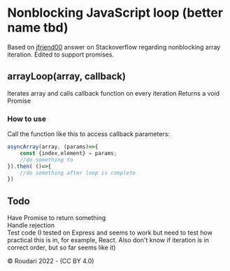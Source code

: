 
# Nonblocking JavaScript loop (better name tbd)

Based on [jfriend00](https://stackoverflow.com/questions/10344498/best-way-to-iterate-over-an-array-without-blocking-the-ui) answer on Stackoverflow regarding nonblocking array iteration. Edited to support promises.

## arrayLoop(array, callback)

Iterates array and calls callback function on every iteration
Returns a void Promise

### How to use

Call the function like this to access callback parameters:

```js
asyncArray(array, (params)=>{
    const {index,element} = params;
    //do something to 
}).then( ()=>{
    //do something after loop is complete
})
```

## Todo

Have Promise to return something<br>
Handle rejection<br>
Test code (I tested on Express and seems to work but need to test how practical this is in, for example, React. Also don't know if iteration is in correct order, but so far seems like it)<br>


&copy; Roudari 2022 - (CC BY 4.0)